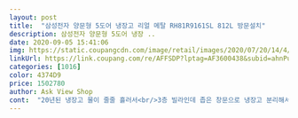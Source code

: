 ```yaml
---
layout: post 
title:  "삼성전자 양문형 5도어 냉장고 리얼 메탈 RH81R9161SL 812L 방문설치" 
description: 삼성전자 양문형 5도어 냉장 ..
date: 2020-09-05 15:41:06 
img: https://static.coupangcdn.com/image/retail/images/2020/07/20/14/4/674f32bb-badb-45f6-b391-ebe9d726fd1b.jpg 
linkUrl: https://link.coupang.com/re/AFFSDP?lptag=AF3600438&subid=ahnPublicAsk&pageKey=1852643611&itemId=3149133357&vendorItemId=71136727483&traceid=V0-113-847796a3a7931b62 
categories: [1016] 
color: 4374D9 
price: 1502780 
author: Ask View Shop 
cont:  "20년된 냉장고 물이 줄줄 흘러서<br/>3층 빌라인데 좁은 창문으로 냉장고 분리해서<br/>5도어라  냉기빠지는게 덜할것 같으네요<br/>가격도 저렴했으면 좋겠고,<br/>가격은 더더 최고네요.<br/> 득템!<br/>강추합니다 후회없는제품 이에요<br/>고급스럽고 수납과 실용성이 최고에요.<br/><br/>기사님 친절히 설치해주고가셨습니다비가 좀 내려서 내리시는데 힘드셨나봐요수고하셨어요 감사합니다 ^^<br/>기존꺼보다 200리터나 ㅋ느데 가로사이즈는 차이가 거의없고 깊이가 20?19?센티가까이 깊어졌어요  앞으로 마니튀어나와서 눈이 적응하려면 시간이걸릴듯해요.<br/> 기존 화이트쓰다가 실버가 들어오니 주방이 좀 어두워지긴하네요 고급스러워보이긴해요<br/>냉동실은 상.<br/>하로 나뉘어진 문만 있어요<br/>냉동실이 상하였음 좋겠고,<br/>냉장실은 전체문하나를 통으로 열수있고 상.<br/>하 나눠서 열수도있어요.<br/><br/>냉장실이 아주크고 넓어요 냉동실은 기존냉장고대비 크게 차이나지않아요<br/>너무 열심히 하십니다<br/>디자인이 너무 구형같지 않았음 좋겠고,<br/>메탈실버라 깔끔하고 실증도 안날것 같아요<br/>메탈이 고급스러운 재질이네요.<br/><br/>삼성기사님들 이 더운 날 진짜 고생하시고<br/>색상도 사진보다 더 예뻐요!<br/>설치기사님들도 전문가답게 척척 깔끔하게<br/>설치해주셨어요 와기사님들 정말 대단하십니다<br/>쇼케이스로 내부가 다보이고<br/>수납도 좋고 쇼케이스도 위아래로 되어있어 좋아요.<br/><br/>완전 만족 플러스입니다!<br/>요즘 유행하는 비스포크랑 외부가 비슷하게 생기기도 했네요<br/>요즘 유행하는 최신형 디자인과 비슷하면서<br/>이 가격에 5도어를! 삼성직배송이라 믿음이 가네요.<br/><br/>이분들 상줘야 해요<br/>전 주문한지 하루만에 배송 받았어요<br/>제가 찾는 모든 조건을 다 만족하고 5도어여서<br/>친절하게 설치해주시고 가셨어요.<br/> 만족만족해요!<br/>쿠팡으로 최저가 구매했습니다<br/>홈바? 매직스페이스? 쇼케이스 절대 포기할 수 없고,<br/>" 
---
```


